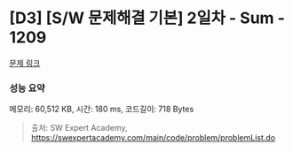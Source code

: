 # [D3] [S/W 문제해결 기본] 2일차 - Sum - 1209 

[문제 링크](https://swexpertacademy.com/main/code/problem/problemDetail.do?contestProbId=AV13_BWKACUCFAYh) 

### 성능 요약

메모리: 60,512 KB, 시간: 180 ms, 코드길이: 718 Bytes



> 출처: SW Expert Academy, https://swexpertacademy.com/main/code/problem/problemList.do